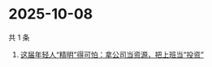 # 2025-10-08

共 1 条

<!-- BEGIN 36KR -->
<!-- 最后更新时间 2025-10-08 07:21:52 +0800 -->
1. [这届年轻人“精明”得可怕：拿公司当资源，把上班当“投资”](https://36kr.com/p/3468806427170432)
<!-- END 36KR -->